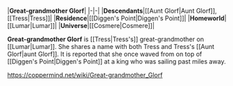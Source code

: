 |**Great-grandmother Glorf**|
|-|-|
|**Descendants**|[[Aunt Glorf\|Aunt Glorf]], [[Tress\|Tress]]|
|**Residence**|[[Diggen's Point\|Diggen's Point]]|
|**Homeworld**|[[Lumar\|Lumar]]|
|**Universe**|[[Cosmere\|Cosmere]]|

**Great-grandmother Glorf** is [[Tress\|Tress's]] great-grandmother on [[Lumar\|Lumar]]. She shares a name with both Tress and Tress's [[Aunt Glorf\|aunt Glorf]]. It is reported that she once waved from on top of [[Diggen's Point\|Diggen's Point]] at a king who was sailing past miles away.



https://coppermind.net/wiki/Great-grandmother_Glorf